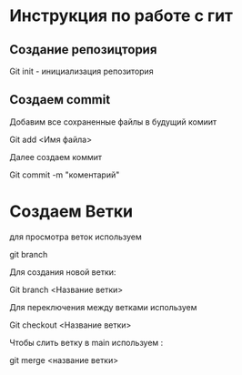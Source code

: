 # Инструкция по работе с гит

## Создание репозицтория 

Git init - инициализация репозитория 

## Создаем commit 

Добавим все сохраненные файлы в будущий комиит 

Git add <Имя файла>

Далее создаем коммит 
 
 Git commit -m "коментарий"

# Создаем Ветки 

для просмотра веток используем

git branch

Для создания новой ветки:

Git branch <Название ветки>

Для переключения между ветками используем 

Git checkout <Название ветки>

Чтобы слить ветку в main используем :

git merge <название ветки>